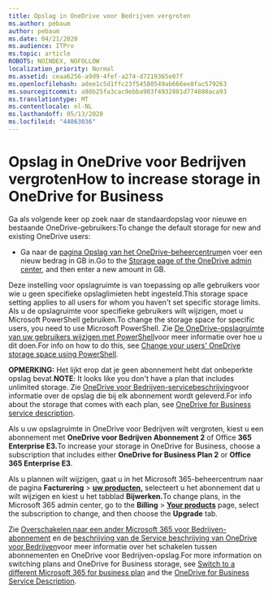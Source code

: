 ```yaml
---
title: Opslag in OneDrive voor Bedrijven vergroten
ms.author: pebaum
author: pebaum
ms.date: 04/21/2020
ms.audience: ITPro
ms.topic: article
ROBOTS: NOINDEX, NOFOLLOW
localization_priority: Normal
ms.assetid: ceaa6256-a9d9-4fef-a274-d7219365e07f
ms.openlocfilehash: adee1c5d1ffc23f54580549ab666ee8fac579263
ms.sourcegitcommit: a98b25fa3cac9ebba983f4932881d774880aca93
ms.translationtype: MT
ms.contentlocale: nl-NL
ms.lasthandoff: 05/13/2020
ms.locfileid: "44063036"
---
```

# <a name="how-to-increase-storage-in-onedrive-for-business"></a><span data-ttu-id="4e050-102">Opslag in OneDrive voor Bedrijven vergroten</span><span class="sxs-lookup"><span data-stu-id="4e050-102">How to increase storage in OneDrive for Business</span></span>

<span data-ttu-id="4e050-103">Ga als volgende keer op zoek naar de standaardopslag voor nieuwe en bestaande OneDrive-gebruikers:</span><span class="sxs-lookup"><span data-stu-id="4e050-103">To change the default storage for new and existing OneDrive users:</span></span>
  
- <span data-ttu-id="4e050-104">Ga naar de [pagina Opslag van het OneDrive-beheercentrum](https://admin.onedrive.com/?v=StorageSettings)en voer een nieuw bedrag in GB in.</span><span class="sxs-lookup"><span data-stu-id="4e050-104">Go to the [Storage page of the OneDrive admin center](https://admin.onedrive.com/?v=StorageSettings), and then enter a new amount in GB.</span></span>

<span data-ttu-id="4e050-105">Deze instelling voor opslagruimte is van toepassing op alle gebruikers voor wie u geen specifieke opslaglimieten hebt ingesteld.</span><span class="sxs-lookup"><span data-stu-id="4e050-105">This storage space setting applies to all users for whom you haven't set specific storage limits.</span></span> <span data-ttu-id="4e050-106">Als u de opslagruimte voor specifieke gebruikers wilt wijzigen, moet u Microsoft PowerShell gebruiken.</span><span class="sxs-lookup"><span data-stu-id="4e050-106">To change the storage space for specific users, you need to use Microsoft PowerShell.</span></span> <span data-ttu-id="4e050-107">Zie [De OneDrive-opslagruimte van uw gebruikers wijzigen met PowerShell](https://go.microsoft.com/fwlink/?linkid=866402)voor meer informatie over hoe u dit doen.</span><span class="sxs-lookup"><span data-stu-id="4e050-107">For info on how to do this, see [Change your users' OneDrive storage space using PowerShell](https://go.microsoft.com/fwlink/?linkid=866402).</span></span>

<span data-ttu-id="4e050-108">**OPMERKING:** Het lijkt erop dat je geen abonnement hebt dat onbeperkte opslag bevat.</span><span class="sxs-lookup"><span data-stu-id="4e050-108">**NOTE**: It looks like you don't have a plan that includes unlimited storage.</span></span> <span data-ttu-id="4e050-109">Zie [OneDrive voor Bedrijven-servicebeschrijving](https://go.microsoft.com/fwlink/p/?LinkID=826071)voor informatie over de opslag die bij elk abonnement wordt geleverd.</span><span class="sxs-lookup"><span data-stu-id="4e050-109">For info about the storage that comes with each plan, see [OneDrive for Business service description](https://go.microsoft.com/fwlink/p/?LinkID=826071).</span></span>
  
<span data-ttu-id="4e050-110">Als u uw opslagruimte in OneDrive voor Bedrijven wilt vergroten, kiest u een abonnement met **OneDrive voor Bedrijven Abonnement 2** of Office **365 Enterprise E3.**</span><span class="sxs-lookup"><span data-stu-id="4e050-110">To increase your storage in OneDrive for Business, choose a subscription that includes either **OneDrive for Business Plan 2** or **Office 365 Enterprise E3**.</span></span> 
  
<span data-ttu-id="4e050-111">Als u plannen wilt wijzigen, gaat u in het Microsoft 365-beheercentrum naar de pagina **Facturering** \> **[uw producten,](https://go.microsoft.com/fwlink/p/?linkid=842054)** selecteert u het abonnement dat u wilt wijzigen en kiest u het tabblad **Bijwerken.**</span><span class="sxs-lookup"><span data-stu-id="4e050-111">To change plans, in the Microsoft 365 admin center, go to the **Billing** \> **[Your products](https://go.microsoft.com/fwlink/p/?linkid=842054)** page, select the subscription to change, and then choose the **Upgrade** tab.</span></span>
  
<span data-ttu-id="4e050-112">Zie [Overschakelen naar een ander Microsoft 365 voor Bedrijven-abonnement](https://go.microsoft.com/fwlink/?LinkId=2031117) en de [beschrijving van de Service beschrijving van OneDrive voor Bedrijven](https://go.microsoft.com/fwlink/p/?LinkId-2031122)voor meer informatie over het schakelen tussen abonnementen en OneDrive voor Bedrijven-opslag.</span><span class="sxs-lookup"><span data-stu-id="4e050-112">For more information on switching plans and OneDrive for Business storage, see [Switch to a different Microsoft 365 for business plan](https://go.microsoft.com/fwlink/?LinkId=2031117) and the [OneDrive for Business Service Description](https://go.microsoft.com/fwlink/p/?LinkId-2031122).</span></span>